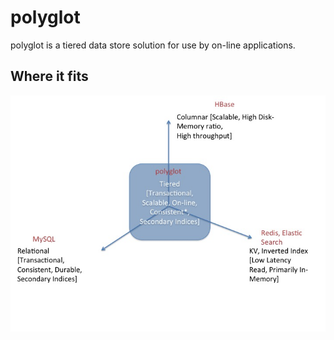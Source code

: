 polyglot
=======
polyglot is a tiered data store solution for use by on-line applications.

## Where it fits
![polyglot infographic](https://github.com/flipkart-incubator/polyglot/raw/master/docs/polyglot_infographic.jpg)
